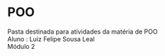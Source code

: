 # POO
Pasta destinada para atividades da matéria de POO  
Aluno : Luiz Felipe Sousa Leal  
Módulo 2
